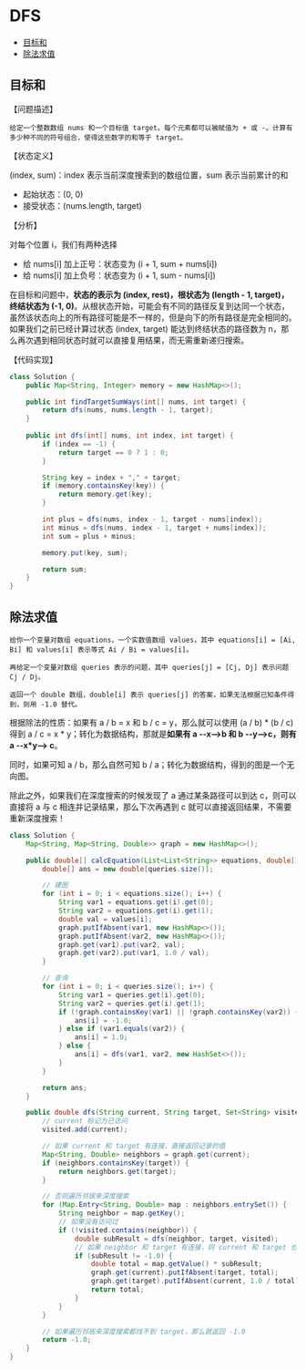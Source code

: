 # DFS



   * [目标和](#目标和)
   * [除法求值](#除法求值)



## 目标和

【问题描述】

```text
给定一个整数数组 nums 和一个目标值 target。每个元素都可以被赋值为 + 或 -。计算有多少种不同的符号组合，使得这些数字的和等于 target。
```

【状态定义】

(index, sum)：index 表示当前深度搜索到的数组位置，sum 表示当前累计的和

- 起始状态：(0, 0)
- 接受状态：(nums.length, target)

【分析】

对每个位置 i，我们有两种选择

- 给 nums[i] 加上正号：状态变为 (i + 1, sum + nums[i])
- 给 nums[i] 加上负号：状态变为 (i + 1, sum - nums[i])

在目标和问题中，**状态的表示为 (index, rest)，根状态为 (length - 1, target)，终结状态为 (-1, 0)**。从根状态开始，可能会有不同的路径反复到达同一个状态，虽然该状态向上的所有路径可能是不一样的，但是向下的所有路径是完全相同的。如果我们之前已经计算过状态 (index, target) 能达到终结状态的路径数为 n，那么再次遇到相同状态时就可以直接复用结果，而无需重新递归搜索。

【代码实现】

```java
class Solution {
    public Map<String, Integer> memory = new HashMap<>();

    public int findTargetSumWays(int[] nums, int target) {
        return dfs(nums, nums.length - 1, target);
    }
  	
    public int dfs(int[] nums, int index, int target) {
        if (index == -1) {
            return target == 0 ? 1 : 0;
        }

        String key = index + "," + target;
        if (memory.containsKey(key)) {
            return memory.get(key);
        }

        int plus = dfs(nums, index - 1, target - nums[index]);
        int minus = dfs(nums, index - 1, target + nums[index]);
        int sum = plus + minus;

        memory.put(key, sum);

        return sum;
    }
}
```



## 除法求值

```text
给你一个变量对数组 equations，一个实数值数组 values，其中 equations[i] = [Ai, Bi] 和 values[i] 表示等式 Ai / Bi = values[i]。

再给定一个变量对数组 queries 表示的问题，其中 queries[j] = [Cj, Dj] 表示问题 Cj / Dj。

返回一个 double 数组，double[i] 表示 queries[j] 的答案，如果无法根据已知条件得到，则用 -1.0 替代。
```

根据除法的性质：如果有 a / b = x 和 b / c = y，那么就可以使用 (a / b) * (b / c) 得到 a / c = x * y；转化为数据结构，那就是**如果有 a --x-->b 和 b --y-->c，则有 a --x*y--> c**。

同时，如果可知 a / b，那么自然可知 b / a；转化为数据结构，得到的图是一个无向图。

除此之外，如果我们在深度搜索的时候发现了 a 通过某条路径可以到达 c，则可以直接将 a 与 c 相连并记录结果，那么下次再遇到 c 就可以直接返回结果，不需要重新深度搜索！

```java
class Solution {
    Map<String, Map<String, Double>> graph = new HashMap<>();

    public double[] calcEquation(List<List<String>> equations, double[] values, List<List<String>> queries) {
        double[] ans = new double[queries.size()];

        // 建图
        for (int i = 0; i < equations.size(); i++) {
            String var1 = equations.get(i).get(0);
            String var2 = equations.get(i).get(1);
            double val = values[i];
            graph.putIfAbsent(var1, new HashMap<>());
            graph.putIfAbsent(var2, new HashMap<>());
            graph.get(var1).put(var2, val);
            graph.get(var2).put(var1, 1.0 / val);
        }

        // 查询
        for (int i = 0; i < queries.size(); i++) {
            String var1 = queries.get(i).get(0);
            String var2 = queries.get(i).get(1);
            if (!graph.containsKey(var1) || !graph.containsKey(var2)) {
                ans[i] = -1.0;
            } else if (var1.equals(var2)) {
                ans[i] = 1.0;
            } else {
                ans[i] = dfs(var1, var2, new HashSet<>());
            }
        }

        return ans;
    }

    public double dfs(String current, String target, Set<String> visited) {
        // current 标记为已访问
        visited.add(current);

        // 如果 current 和 target 有连接，直接返回记录的值
        Map<String, Double> neighbors = graph.get(current);
        if (neighbors.containsKey(target)) {
            return neighbors.get(target);
        }

        // 否则遍历邻居来深度搜索
        for (Map.Entry<String, Double> map : neighbors.entrySet()) {
            String neighbor = map.getKey();
            // 如果没有访问过
            if (!visited.contains(neighbor)) {
                double subResult = dfs(neighbor, target, visited);
                // 如果 neighbor 和 target 有连接，则 current 和 target 也可以建立连接
                if (subResult != -1.0) {
                    double total = map.getValue() * subResult;
                    graph.get(current).putIfAbsent(target, total);
                    graph.get(target).putIfAbsent(current, 1.0 / total);
                    return total;
                }
            }
        }

        // 如果遍历邻居来深度搜索都找不到 target，那么就返回 -1.0
        return -1.0;
    }
}
```
